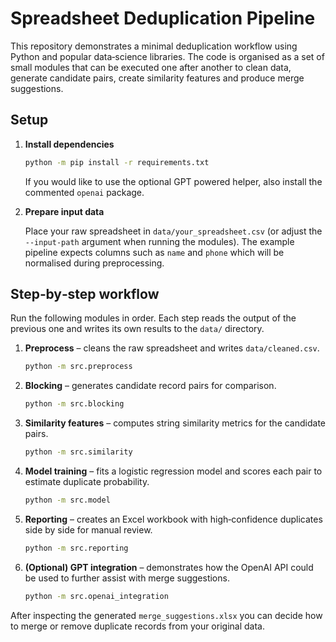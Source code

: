 # Spreadsheet Deduplication Pipeline

This repository demonstrates a minimal deduplication workflow using
Python and popular data‑science libraries.  The code is organised as a
set of small modules that can be executed one after another to clean
data, generate candidate pairs, create similarity features and produce
merge suggestions.

## Setup

1. **Install dependencies**

   ```bash
   python -m pip install -r requirements.txt
   ```

   If you would like to use the optional GPT powered helper, also
   install the commented ``openai`` package.

2. **Prepare input data**

   Place your raw spreadsheet in ``data/your_spreadsheet.csv`` (or
   adjust the ``--input-path`` argument when running the modules).  The
   example pipeline expects columns such as ``name`` and ``phone`` which
   will be normalised during preprocessing.

## Step‑by‑step workflow

Run the following modules in order.  Each step reads the output of the
previous one and writes its own results to the ``data/`` directory.

1. **Preprocess** – cleans the raw spreadsheet and writes
   ``data/cleaned.csv``.

   ```bash
   python -m src.preprocess
   ```

2. **Blocking** – generates candidate record pairs for comparison.

   ```bash
   python -m src.blocking
   ```

3. **Similarity features** – computes string similarity metrics for the
   candidate pairs.

   ```bash
   python -m src.similarity
   ```

4. **Model training** – fits a logistic regression model and scores each
   pair to estimate duplicate probability.

   ```bash
   python -m src.model
   ```

5. **Reporting** – creates an Excel workbook with high‑confidence
   duplicates side by side for manual review.

   ```bash
   python -m src.reporting
   ```

6. **(Optional) GPT integration** – demonstrates how the OpenAI API
   could be used to further assist with merge suggestions.

   ```bash
   python -m src.openai_integration
   ```

After inspecting the generated ``merge_suggestions.xlsx`` you can decide
how to merge or remove duplicate records from your original data.
